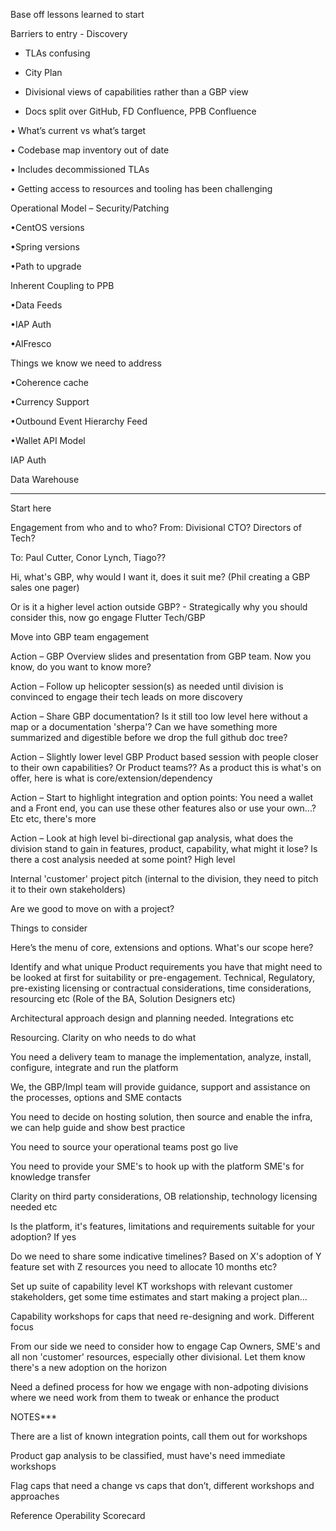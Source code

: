 Base off lessons learned to start 

Barriers to entry - Discovery 

* TLAs confusing 

* City Plan 

* Divisional views of capabilities rather than a GBP view 

* Docs split over GitHub, FD Confluence, PPB Confluence 

• What’s current vs what’s target 

• Codebase map inventory out of date 

• Includes decommissioned TLAs 

• Getting access to resources and tooling has been challenging 

 

Operational Model – Security/Patching 

•CentOS versions 

•Spring versions 

•Path to upgrade 

 

Inherent Coupling to PPB 

•Data Feeds 

•IAP Auth 

•AlFresco 

 

 

Things we know we need to address 

•Coherence cache 

•Currency Support 

•Outbound Event Hierarchy Feed 

•Wallet API Model 

IAP Auth 

Data Warehouse 

 

------------------------------------------------------------------------------------ 

 

Start here 

 

Engagement from who and to who? From: Divisional CTO? Directors of Tech? 

To: Paul Cutter, Conor Lynch, Tiago?? 

Hi, what's GBP, why would I want it, does it suit me? (Phil creating a GBP sales one pager) 

Or is it a higher level action outside GBP? - Strategically why you should consider this, now go engage Flutter Tech/GBP 

  

Move into GBP team engagement 

Action – GBP Overview slides and presentation from GBP team. Now you know, do you want to know more? 

Action – Follow up helicopter session(s) as needed until division is convinced to engage their tech leads on more discovery 

Action – Share GBP documentation? Is it still too low level here without a map or a documentation 'sherpa'?  Can we have something more summarized and digestible before we drop the full github doc tree?  

 

Action – Slightly lower level GBP Product based session with people closer to their own capabilities? Or Product teams?? As a product this is what's on offer, here is what is core/extension/dependency 

 

Action – Start to highlight integration and option points: You need a wallet and a Front end, you can use these other features also or use your own...? Etc etc, there's more 

 

Action – Look at high level bi-directional gap analysis, what does the division stand to gain in features, product, capability, what might it lose? Is there a cost analysis needed at some point? High level 

 

 

Internal 'customer' project pitch (internal to the division, they need to pitch it to their own stakeholders) 

Are we good to move on with a project? 

 

 

Things to consider 

Here’s the menu of core, extensions and options. What's our scope here? 

Identify and what unique Product requirements you have that might need to be looked at first for suitability or pre-engagement. Technical, Regulatory, pre-existing licensing or contractual considerations, time considerations, resourcing etc (Role of the BA, Solution Designers etc) 

Architectural approach design and planning needed. Integrations etc 

Resourcing. Clarity on who needs to do what 

You need a delivery team to manage the implementation, analyze, install, configure, integrate and run the platform 

We, the GBP/Impl team will provide guidance, support and assistance on the processes, options and SME contacts 

You need to decide on hosting solution, then source and enable the infra, we can help guide and show best practice 

You need to source your operational teams post go live 

You need to provide your SME's to hook up with the platform SME's for knowledge transfer 

 

Clarity on third party considerations, OB relationship, technology licensing needed etc  

 

Is the platform, it's features, limitations and requirements suitable for your adoption? If yes 

Do we need to share some indicative timelines? Based on X's adoption of Y feature set with Z resources you need to allocate 10 months etc? 

Set up suite of capability level KT workshops with relevant customer stakeholders, get some time estimates and start making a project plan... 

Capability workshops for caps that need re-designing and work. Different focus  

 

From our side we need to consider how to engage Cap Owners, SME's and all non 'customer' resources, especially other divisional. Let them know there's a new adoption on the horizon   

 

Need a defined process for how we engage with non-adpoting divisions where we need work from them to tweak or enhance the product 

 

 

 

NOTES*** 

There are a list of known integration points, call them out for workshops 

Product gap analysis to be classified, must have's need immediate workshops 

Flag caps that need a change vs caps that don’t, different workshops and approaches 

Reference Operability Scorecard  

